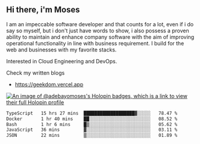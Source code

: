 ## Hi there, i'm Moses

I am an impeccable software developer and that counts for a lot, even if i do say so myself, but i don't just have words to show, i also possess a proven ability to maintain and enhance company software with the aim of improving operational functionality in line with business requirement. I build for the web and businesses with my favorite stacks.

Interested in Cloud Engineering and DevOps.

Check my written blogs
- https://geekdom.vercel.app

[![An image of @adebayomoses's Holopin badges, which is a link to view their full Holopin profile](https://holopin.me/adebayomoses)](https://holopin.io/@adebayomoses)

<!--START_SECTION:waka-->

```txt
TypeScript   15 hrs 27 mins  ███████████████████▓░░░░░   78.47 %
Docker       1 hr 40 mins    ██░░░░░░░░░░░░░░░░░░░░░░░   08.52 %
Bash         1 hr 6 mins     █▒░░░░░░░░░░░░░░░░░░░░░░░   05.62 %
JavaScript   36 mins         ▓░░░░░░░░░░░░░░░░░░░░░░░░   03.11 %
JSON         22 mins         ▒░░░░░░░░░░░░░░░░░░░░░░░░   01.89 %
```

<!--END_SECTION:waka-->
